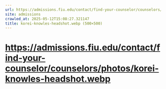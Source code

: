 ```yaml
---
url: https://admissions.fiu.edu/contact/find-your-counselor/counselors/photos/korei-knowles-headshot.webp
site: admissions
crawled_at: 2025-05-12T15:08:27.321147
title: korei-knowles-headshot.webp (500×500)
---
```


# https://admissions.fiu.edu/contact/find-your-counselor/counselors/photos/korei-knowles-headshot.webp



